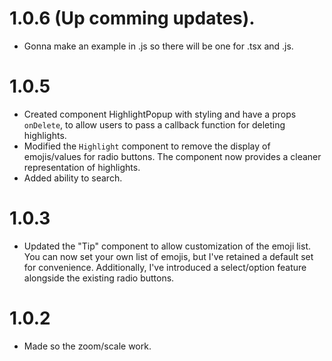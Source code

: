 # 1.0.6 (Up comming updates).

* Gonna make an example in .js so there will be one for .tsx and .js.


# 1.0.5

* Created component HighlightPopup with styling and have a props `onDelete`, to allow users to pass a callback function for deleting highlights. 
* Modified the `Highlight` component to remove the display of emojis/values for radio buttons. The component now provides a cleaner representation of highlights.
* Added ability to search.


# 1.0.3

* Updated the "Tip" component to allow customization of the emoji list. You can now set your own list of emojis, but I've retained a default set for convenience. Additionally, I've introduced a select/option feature alongside the existing radio buttons.


# 1.0.2

* Made so the zoom/scale work.